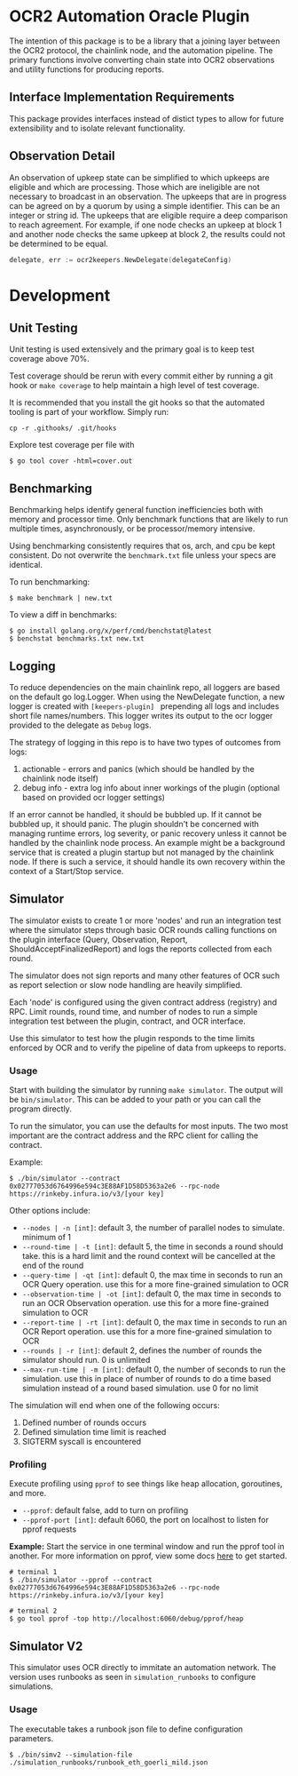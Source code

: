 # OCR2 Automation Oracle Plugin
The intention of this package is to be a library that a joining layer between the OCR2 protocol, the chainlink node, and the automation pipeline. The primary functions involve converting chain state into OCR2 observations and utility functions for producing reports.

## Interface Implementation Requirements
This package provides interfaces instead of distict types to allow for future extensibility and to isolate relevant functionality.

## Observation Detail
An observation of upkeep state can be simplified to which upkeeps are eligible and which are processing. Those which are ineligible are not necessary to broadcast in an observation. The upkeeps that are in progress can be agreed on by a quorum by using a simple identifier. This can be an integer or string id. The upkeeps that are eligible require a deep comparison to reach agreement. For example, if one node checks an upkeep at block 1 and another node checks the same upkeep at block 2, the results could not be determined to be equal.

```go
delegate, err := ocr2keepers.NewDelegate(delegateConfig)
```

# Development
## Unit Testing
Unit testing is used extensively and the primary goal is to keep test coverage above 70%.

Test coverage should be rerun with every commit either by running a git hook or `make coverage` to help maintain a high level of test coverage.

It is recommended that you install the git hooks so that the automated tooling is part of your workflow. Simply run:

```
cp -r .githooks/ .git/hooks
```

Explore test coverage per file with
```
$ go tool cover -html=cover.out
```

## Benchmarking
Benchmarking helps identify general function inefficiencies both with memory and processor time. Only benchmark functions that are likely to run multiple times, asynchronously, or be processor/memory intensive.

Using benchmarking consistently requires that os, arch, and cpu be kept consistent. Do not overwrite the `benchmark.txt` file unless your specs are identical.

To run benchmarking:
```
$ make benchmark | new.txt
```

To view a diff in benchmarks:
```
$ go install golang.org/x/perf/cmd/benchstat@latest
$ benchstat benchmarks.txt new.txt
```

## Logging
To reduce dependencies on the main chainlink repo, all loggers are based on the default go log.Logger. When using the NewDelegate function, a new logger is created with `[keepers-plugin] ` prepending all logs and includes short file names/numbers. This logger writes its output to the ocr logger provided to the delegate as `Debug` logs.

The strategy of logging in this repo is to have two types of outcomes from logs:
1. actionable - errors and panics (which should be handled by the chainlink node itself)
2. debug info - extra log info about inner workings of the plugin (optional based on provided ocr logger settings)

If an error cannot be handled, it should be bubbled up. If it cannot be bubbled up, it should panic. The plugin shouldn't be concerned with managing runtime errors, log severity, or panic recovery unless it cannot be handled by the chainlink node process. An example might be a background service that is created a plugin startup but not managed by the chainlink node. If there is such a service, it should handle its own recovery within the context of a Start/Stop service.

## Simulator
The simulator exists to create 1 or more 'nodes' and run an integration test where the simulator steps through basic OCR rounds calling functions on the plugin interface (Query, Observation, Report, ShouldAcceptFinalizedReport) and logs the reports collected from each round.

The simulator does not sign reports and many other features of OCR such as report selection or slow node handling are heavily simplified.

Each 'node' is configured using the given contract address (registry) and RPC. Limit rounds, round time, and number of nodes to run a simple integration test between the plugin, contract, and OCR interface.

Use this simulator to test how the plugin responds to the time limits enforced by OCR and to verify the pipeline of data from upkeeps to reports.

### Usage

Start with building the simulator by running `make simulator`. The output will be `bin/simulator`. This can be added to your path or you can call the program directly.

To run the simulator, you can use the defaults for most inputs. The two most important are the contract address and the RPC client for calling the contract.

Example:
```
$ ./bin/simulator --contract 0x02777053d6764996e594c3E88AF1D58D5363a2e6 --rpc-node https://rinkeby.infura.io/v3/[your key]
```

Other options include:
- `--nodes | -n [int]`: default 3, the number of parallel nodes to simulate. minimum of 1
- `--round-time | -t [int]`: default 5, the time in seconds a round should take. this is a hard limit and the round context will be cancelled at the end of the round
- `--query-time | -qt [int]`: default 0, the max time in seconds to run an OCR Query operation. use this for a more fine-grained simulation to OCR
- `--observation-time | -ot [int]`: default 0, the max time in seconds to run an OCR Observation operation. use this for a more fine-grained simulation to OCR
- `--report-time | -rt [int]`: default 0, the max time in seconds to run an OCR Report operation. use this for a more fine-grained simulation to OCR
- `--rounds | -r [int]`: default 2, defines the number of rounds the simulator should run. 0 is unlimited
- `--max-run-time | -m [int]`: default 0, the number of seconds to run the simulation. use this in place of number of rounds to do a time based simulation instead of a round based simulation. use 0 for no limit

The simulation will end when one of the following occurs:
1. Defined number of rounds occurs
2. Defined simulation time limit is reached
3. SIGTERM syscall is encountered

### Profiling

Execute profiling using `pprof` to see things like heap allocation, goroutines, and more.
- `--pprof`: default false, add to turn on profiling
- `--pprof-port [int]`: default 6060, the port on localhost to listen for pprof requests

**Example:**
Start the service in one terminal window and run the pprof tool in another. For more information on pprof, view some docs [here](https://github.com/google/pprof/blob/main/doc/README.md) to get started.

```
# terminal 1
$ ./bin/simulator --pprof --contract 0x02777053d6764996e594c3E88AF1D58D5363a2e6 --rpc-node https://rinkeby.infura.io/v3/[your key]

# terminal 2
$ go tool pprof -top http://localhost:6060/debug/pprof/heap
```

## Simulator V2

This simulator uses OCR directly to immitate an automation network. The version uses runbooks as seen in `simulation_runbooks` to configure simulations.

### Usage

The executable takes a runbook json file to define configuration parameters.

```
$ ./bin/simv2 --simulation-file ./simulation_runbooks/runbook_eth_goerli_mild.json
```